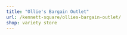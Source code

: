 ```yaml
---
title: "Ollie's Bargain Outlet"
url: /kennett-square/ollies-bargain-outlet/
shop: variety store
---
```

